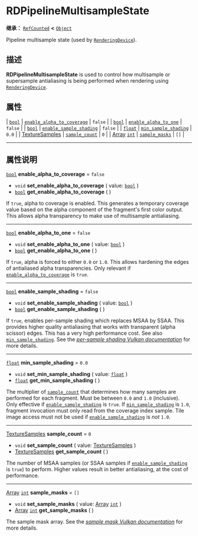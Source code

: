 <!-- ⚠ 请勿编辑本文件 ⚠ -->
<!-- 本文档使用脚本从 WeDot 引擎源码仓库生成。 -->
<!-- 生成脚本：https://github.com/WeDot-Engine/WeDot/tree/4.3/doc/tools/make_md.py； -->
<!-- 原文件：https://github.com/WeDot-Engine/WeDot/tree/4.3/doc/classes/RDPipelineMultisampleState.xml。 -->

<div id="_class_rdpipelinemultisamplestate"></div>

# RDPipelineMultisampleState

**继承：** [`RefCounted`](class_refcounted.md) **<** [`Object`](class_object.md)

Pipeline multisample state (used by [`RenderingDevice`](class_renderingdevice.md)).

## 描述

**RDPipelineMultisampleState** is used to control how multisample or supersample antialiasing is being performed when rendering using [`RenderingDevice`](class_renderingdevice.md).

## 属性

| [`bool`](class_bool.md)                                | [`enable_alpha_to_coverage`](#class_rdpipelinemultisamplestate_property_enable_alpha_to_coverage) | ``false`` |
| [`bool`](class_bool.md)                                | [`enable_alpha_to_one`](#class_rdpipelinemultisamplestate_property_enable_alpha_to_one)           | ``false`` |
| [`bool`](class_bool.md)                                | [`enable_sample_shading`](#class_rdpipelinemultisamplestate_property_enable_sample_shading)       | ``false`` |
| [`float`](class_float.md)                              | [`min_sample_shading`](#class_rdpipelinemultisamplestate_property_min_sample_shading)             | ``0.0``   |
| [TextureSamples](#enum_renderingdevice_texturesamples) | [`sample_count`](#class_rdpipelinemultisamplestate_property_sample_count)                         | ``0``     |
| [Array](class_array.md) [`int`](class_int.md)          | [`sample_masks`](#class_rdpipelinemultisamplestate_property_sample_masks)                         | ``[]``    |

<!-- rst-class:: classref-section-separator -->

---

## 属性说明

<div id="_class_rdpipelinemultisamplestate_property_enable_alpha_to_coverage"></div>

[`bool`](class_bool.md) **enable_alpha_to_coverage** = ``false`` <div id="class_rdpipelinemultisamplestate_property_enable_alpha_to_coverage"></div>

- `void` **set_enable_alpha_to_coverage** ( value: [`bool`](class_bool.md) )
- [`bool`](class_bool.md) **get_enable_alpha_to_coverage** ( )

If `true`, alpha to coverage is enabled. This generates a temporary coverage value based on the alpha component of the fragment's first color output. This allows alpha transparency to make use of multisample antialiasing.

<!-- rst-class:: classref-item-separator -->

---

<div id="_class_rdpipelinemultisamplestate_property_enable_alpha_to_one"></div>

[`bool`](class_bool.md) **enable_alpha_to_one** = ``false`` <div id="class_rdpipelinemultisamplestate_property_enable_alpha_to_one"></div>

- `void` **set_enable_alpha_to_one** ( value: [`bool`](class_bool.md) )
- [`bool`](class_bool.md) **get_enable_alpha_to_one** ( )

If `true`, alpha is forced to either `0.0` or `1.0`. This allows hardening the edges of antialiased alpha transparencies. Only relevant if [`enable_alpha_to_coverage`](#class_rdpipelinemultisamplestate_property_enable_alpha_to_coverage) is `true`.

<!-- rst-class:: classref-item-separator -->

---

<div id="_class_rdpipelinemultisamplestate_property_enable_sample_shading"></div>

[`bool`](class_bool.md) **enable_sample_shading** = ``false`` <div id="class_rdpipelinemultisamplestate_property_enable_sample_shading"></div>

- `void` **set_enable_sample_shading** ( value: [`bool`](class_bool.md) )
- [`bool`](class_bool.md) **get_enable_sample_shading** ( )

If `true`, enables per-sample shading which replaces MSAA by SSAA. This provides higher quality antialiasing that works with transparent (alpha scissor) edges. This has a very high performance cost. See also [`min_sample_shading`](#class_rdpipelinemultisamplestate_property_min_sample_shading). See the [*per-sample shading Vulkan documentation*](https://registry.khronos.org/vulkan/specs/1.3-extensions/html/vkspec.html#primsrast-sampleshading) for more details.

<!-- rst-class:: classref-item-separator -->

---

<div id="_class_rdpipelinemultisamplestate_property_min_sample_shading"></div>

[`float`](class_float.md) **min_sample_shading** = ``0.0`` <div id="class_rdpipelinemultisamplestate_property_min_sample_shading"></div>

- `void` **set_min_sample_shading** ( value: [`float`](class_float.md) )
- [`float`](class_float.md) **get_min_sample_shading** ( )

The multiplier of [`sample_count`](#class_rdpipelinemultisamplestate_property_sample_count) that determines how many samples are performed for each fragment. Must be between `0.0` and `1.0` (inclusive). Only effective if [`enable_sample_shading`](#class_rdpipelinemultisamplestate_property_enable_sample_shading) is `true`. If [`min_sample_shading`](#class_rdpipelinemultisamplestate_property_min_sample_shading) is `1.0`, fragment invocation must only read from the coverage index sample. Tile image access must not be used if [`enable_sample_shading`](#class_rdpipelinemultisamplestate_property_enable_sample_shading) is *not* `1.0`.

<!-- rst-class:: classref-item-separator -->

---

<div id="_class_rdpipelinemultisamplestate_property_sample_count"></div>

[TextureSamples](#enum_renderingdevice_texturesamples) **sample_count** = ``0`` <div id="class_rdpipelinemultisamplestate_property_sample_count"></div>

- `void` **set_sample_count** ( value: [TextureSamples](#enum_renderingdevice_texturesamples) )
- [TextureSamples](#enum_renderingdevice_texturesamples) **get_sample_count** ( )

The number of MSAA samples (or SSAA samples if [`enable_sample_shading`](#class_rdpipelinemultisamplestate_property_enable_sample_shading) is `true`) to perform. Higher values result in better antialiasing, at the cost of performance.

<!-- rst-class:: classref-item-separator -->

---

<div id="_class_rdpipelinemultisamplestate_property_sample_masks"></div>

[Array](class_array.md) [`int`](class_int.md) **sample_masks** = ``[]`` <div id="class_rdpipelinemultisamplestate_property_sample_masks"></div>

- `void` **set_sample_masks** ( value: [Array](class_array.md) [`int`](class_int.md) )
- [Array](class_array.md) [`int`](class_int.md) **get_sample_masks** ( )

The sample mask array. See the [*sample mask Vulkan documentation*](https://registry.khronos.org/vulkan/specs/1.3-extensions/html/vkspec.html#fragops-samplemask) for more details.

[^virtual]: 本方法通常需要用户覆盖才能生效。
[^const]: 本方法无副作用，不会修改该实例的任何成员变量。
[^vararg]: 本方法除了能接受在此处描述的参数外，还能够继续接受任意数量的参数。
[^constructor]: 本方法用于构造某个类型。
[^static]: 调用本方法无需实例，可直接使用类名进行调用。
[^operator]: 本方法描述的是使用本类型作为左操作数的有效运算符。
[^bitfield]: 这个值是由下列位标志构成位掩码的整数。
[^void]: 无返回值。
